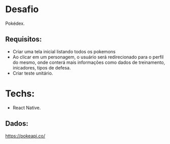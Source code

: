 # Desafio
Pokédex.

## Requisitos:
- Criar uma tela inicial listando todos os pokemons<br>
- Ao clicar em um personagem, o usuário será redirecionado para o perfil do mesmo, onde conterá mais informações como dados de treinamento, inicadores, tipos de defesa.
- Criar teste unitário.

# Techs: 
- React Native.

## Dados:
https://pokeapi.co/

